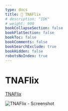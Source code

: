 ```yaml
---
type: docs
title: 🔷 TNAFlix
# description: "IDK"
# weight: 900
bookCollapseSection: false
bookFlatSection: false
bookToc: false
bookComments: false
bookSearchExclude: true
bookHidden: false
robotsNoIndex: true
---
```


# TNAFlix

[TNAFlix](https://www.tnaflix.com/?nt)

![TNAFlix - Screenshot](@img/tnaflix-screenshot.avif)
